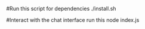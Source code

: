 #Run this script for dependencies
./install.sh

#Interact with the chat interface run this
node index.js